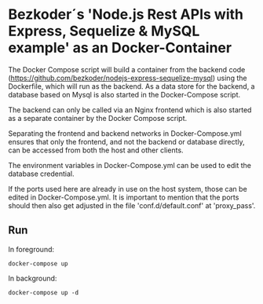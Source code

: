 # Bezkoder´s 'Node.js Rest APIs with Express, Sequelize & MySQL example' as an Docker-Container

The Docker Compose script will build a container from the backend code (https://github.com/bezkoder/nodejs-express-sequelize-mysql) using the Dockerfile, which will run as the backend. As a data store for the backend, a database based on Mysql is also started in the Docker-Compose script.

The backend can only be called via an Nginx frontend which is also started as a separate container by the Docker Compose script.

Separating the frontend and backend networks in Docker-Compose.yml ensures that only the frontend, and not the backend or database directly, can be accessed from both the host and other clients.

The environment variables in Docker-Compose.yml can be used to edit the database credential.

If the ports used here are already in use on the host system, those can be edited in Docker-Compose.yml. It is important to mention that the ports should then also get adjusted in the file 'conf.d/default.conf' at 'proxy_pass'. 

## Run
In foreground:
```
docker-compose up
```
In background:
```
docker-compose up -d
```

